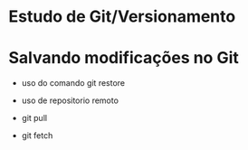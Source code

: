 # Estudo de Git/Versionamento

# Salvando modificações no Git

- uso do comando git restore

* uso de repositorio remoto

* git pull 

* git fetch 
